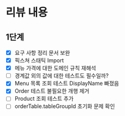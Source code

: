 # 리뷰 내용

## 1단계
- [x] 요구 사항 정리 문서 보완
- [x] 픽스쳐 스태틱 Import
- [x] 메뉴 가격에 대한 도메인 규칙 재해석
- [ ] 경계값 외의 값에 대한 테스트도 필수일까?
- [x] Menu 목록 조회 테스트 DisplayName 빠졌음
- [x] Order 테스트 불필요한 개행 제거
- [ ] Product 조회 테스트 추가
- [ ] orderTable.tableGroupId 초기화 문제 확인
